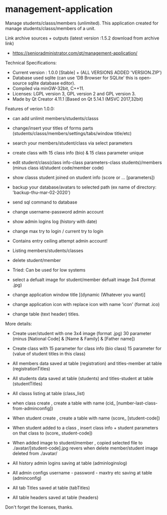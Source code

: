 # management-application
Manage students/classs/members (unlimited).
This application created for manage students/classs/members of a unit.

 Link archive sources + outputs (latest version :1.5.2 download from archive link)
- https://senioradministrator.com/qt/management-application/

Technical Specifications:
- Current version : 1.0.0 [Stable] + (ALL VERSIONS ADDED 'VERSION.ZIP')
- Database used sqlite (can use 'DB Browser for SQLite' this is open-source sqlite database editor).
- Compiled via minGW-32bit, C++11.
- Licenses: LGPL version 3, GPL version 2 and GPL version 3.
- Made by Qt Creator 4.11.1 [Based on Qt 5.14.1 (MSVC 2017,32bit)



Features of verion 1.0.0: 

 - can add unlimit members/students/classs
 - change/insert your titles of forms parts 
          (students/classs/members/settings/tabs/window title/etc)
          
 - search your members/student/class via select parameters
 - create class with 15 class info (bio) & 15 class parameter unique
 
 - edit student/class(class info-class parameters-class students)/members 
          (minus class id/student code/member code) 
          
 - show classs student joined on student info (score or ... [parameters])
 
 - backup your database/avatars to selected path 
          (ex name of directory: 'backup-thu-mar-02-2020')
          
 - send sql command to database
 
 - change username-password admin account
 
 - show admin logins log (history with date)
 
 - change max try to login / current try to login 
 
 - Contains entry ceiling attempt admin account!
 
 - Listing members/students/classes
 
 - delete student/member

 - Tried: Can be used for low systems
 
 - select a defualt image for student/member defualt image 3x4 (format .jpg)
 
 - change application window title [(dynamic (Whatever you want)] 
 
 - change application icon with replace icon with name 'icon' (format .ico)
 
 - change table (text header) titles.



More details:
- Create user/student with 
             one 3x4 image (format .jpg)
             30 parameter (minus [National Code] & [Name & Family] & [Father name])
             
- Create class with
             15 parameter for class info (bio class)
             15 parameter for (value of student titles in this class)

- All members data saved at table (registration) and titles-member at table (registrationTitles)
- All students data saved at table (students) and titles-student at table (studentTitles)
- All classs listing at table (class_list)
- when class create , create a table with name (cid_ [number-last-class-from-adminconfig])
- When student create , create a table with name (score_ [student-code])
- When student added to a class , insert class info + student parameters on that class to (score_ student-code])
- When added image to student/member , copied selected file to ./avatar/[student-code].jpg 
   revers when delete member/student image deleted from ./avatar/
- All history admin logins saving at table (adminloginslog)
- All admin configs username - password - maxtry etc saving at table (adminconfig)
- All tab Titles saved at table (tabTitles)
- All table headers saved at table (headers)

 
Don't forget the licenses, thanks.
